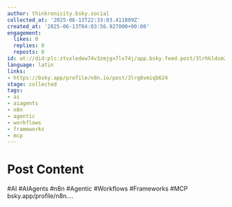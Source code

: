 ```yaml
---
author: thinkronicity.bsky.social
collected_at: '2025-06-13T22:33:03.411809Z'
created_at: '2025-06-13T04:03:56.927000+00:00'
engagement:
  likes: 0
  replies: 0
  reposts: 0
id: at://did:plc:ztvxledew74v3zmjgx7lv74j/app.bsky.feed.post/3lrhkldsm2s2n
language: latin
links:
- https://bsky.app/profile/n8n.io/post/3lrg6vmiqb624
stage: collected
tags:
- ai
- aiagents
- n8n
- agentic
- workflows
- frameworks
- mcp
---
```


# Post Content

#AI #AIAgents #n8n #Agentic #Workflows #Frameworks #MCP 
bsky.app/profile/n8n....